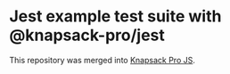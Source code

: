 # Jest example test suite with @knapsack-pro/jest

This repository was merged into [Knapsack Pro JS](https://github.com/KnapsackPro/knapsack-pro-js).
